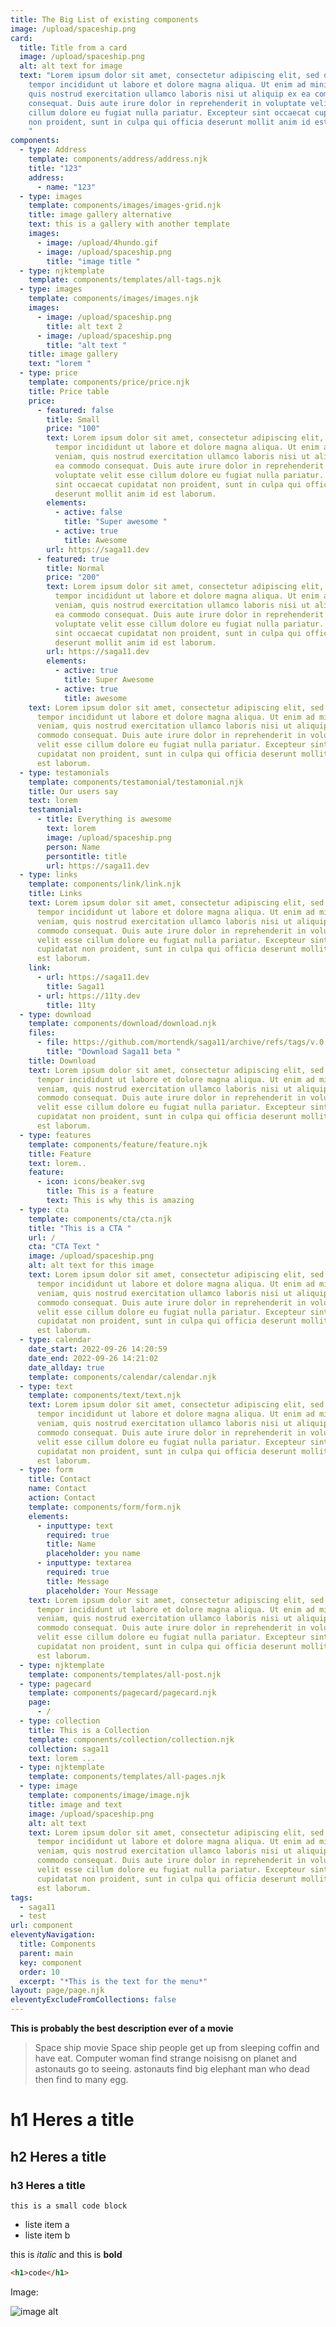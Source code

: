 ```yaml
---
title: The Big List of existing components
image: /upload/spaceship.png
card:
  title: Title from a card
  image: /upload/spaceship.png
  alt: alt text for image
  text: "Lorem ipsum dolor sit amet, consectetur adipiscing elit, sed do eiusmod
    tempor incididunt ut labore et dolore magna aliqua. Ut enim ad minim veniam,
    quis nostrud exercitation ullamco laboris nisi ut aliquip ex ea commodo
    consequat. Duis aute irure dolor in reprehenderit in voluptate velit esse
    cillum dolore eu fugiat nulla pariatur. Excepteur sint occaecat cupidatat
    non proident, sunt in culpa qui officia deserunt mollit anim id est laborum.
    "
components:
  - type: Address
    template: components/address/address.njk
    title: "123"
    address:
      - name: "123"
  - type: images
    template: components/images/images-grid.njk
    title: image gallery alternative
    text: t﻿his is a gallery with another template
    images:
      - image: /upload/4hundo.gif
      - image: /upload/spaceship.png
        title: "image title "
  - type: njktemplate
    template: components/templates/all-tags.njk
  - type: images
    template: components/images/images.njk
    images:
      - image: /upload/spaceship.png
        title: alt text 2
      - image: /upload/spaceship.png
        title: "alt text "
    title: image gallery
    text: "l﻿orem "
  - type: price
    template: components/price/price.njk
    title: Price table
    price:
      - featured: false
        title: Small
        price: "100"
        text: Lorem ipsum dolor sit amet, consectetur adipiscing elit, sed do eiusmod
          tempor incididunt ut labore et dolore magna aliqua. Ut enim ad minim
          veniam, quis nostrud exercitation ullamco laboris nisi ut aliquip ex
          ea commodo consequat. Duis aute irure dolor in reprehenderit in
          voluptate velit esse cillum dolore eu fugiat nulla pariatur. Excepteur
          sint occaecat cupidatat non proident, sunt in culpa qui officia
          deserunt mollit anim id est laborum.
        elements:
          - active: false
            title: "Super awesome "
          - active: true
            title: Awesome
        url: https://saga11.dev
      - featured: true
        title: Normal
        price: "200"
        text: Lorem ipsum dolor sit amet, consectetur adipiscing elit, sed do eiusmod
          tempor incididunt ut labore et dolore magna aliqua. Ut enim ad minim
          veniam, quis nostrud exercitation ullamco laboris nisi ut aliquip ex
          ea commodo consequat. Duis aute irure dolor in reprehenderit in
          voluptate velit esse cillum dolore eu fugiat nulla pariatur. Excepteur
          sint occaecat cupidatat non proident, sunt in culpa qui officia
          deserunt mollit anim id est laborum.
        url: https://saga11.dev
        elements:
          - active: true
            title: Super Awesome
          - active: true
            title: awesome
    text: Lorem ipsum dolor sit amet, consectetur adipiscing elit, sed do eiusmod
      tempor incididunt ut labore et dolore magna aliqua. Ut enim ad minim
      veniam, quis nostrud exercitation ullamco laboris nisi ut aliquip ex ea
      commodo consequat. Duis aute irure dolor in reprehenderit in voluptate
      velit esse cillum dolore eu fugiat nulla pariatur. Excepteur sint occaecat
      cupidatat non proident, sunt in culpa qui officia deserunt mollit anim id
      est laborum.
  - type: testamonials
    template: components/testamonial/testamonial.njk
    title: Our users say
    text: l﻿orem
    testamonial:
      - title: Everything is awesome
        text: l﻿orem
        image: /upload/spaceship.png
        person: Name
        persontitle: title
        url: https://saga11.dev
  - type: links
    template: components/link/link.njk
    title: Links
    text: Lorem ipsum dolor sit amet, consectetur adipiscing elit, sed do eiusmod
      tempor incididunt ut labore et dolore magna aliqua. Ut enim ad minim
      veniam, quis nostrud exercitation ullamco laboris nisi ut aliquip ex ea
      commodo consequat. Duis aute irure dolor in reprehenderit in voluptate
      velit esse cillum dolore eu fugiat nulla pariatur. Excepteur sint occaecat
      cupidatat non proident, sunt in culpa qui officia deserunt mollit anim id
      est laborum.
    link:
      - url: https://saga11.dev
        title: Saga11
      - url: https://11ty.dev
        title: 11ty
  - type: download
    template: components/download/download.njk
    files:
      - file: https://github.com/mortendk/saga11/archive/refs/tags/v.0.2.2-beta.zip
        title: "Download Saga11 beta "
    title: Download
    text: Lorem ipsum dolor sit amet, consectetur adipiscing elit, sed do eiusmod
      tempor incididunt ut labore et dolore magna aliqua. Ut enim ad minim
      veniam, quis nostrud exercitation ullamco laboris nisi ut aliquip ex ea
      commodo consequat. Duis aute irure dolor in reprehenderit in voluptate
      velit esse cillum dolore eu fugiat nulla pariatur. Excepteur sint occaecat
      cupidatat non proident, sunt in culpa qui officia deserunt mollit anim id
      est laborum.
  - type: features
    template: components/feature/feature.njk
    title: Feature
    text: l﻿orem..
    feature:
      - icon: icons/beaker.svg
        title: This is a feature
        text: T﻿his is why this is amazing
  - type: cta
    template: components/cta/cta.njk
    title: "This is a CTA "
    url: /
    cta: "CTA Text "
    image: /upload/spaceship.png
    alt: alt text for this image
    text: Lorem ipsum dolor sit amet, consectetur adipiscing elit, sed do eiusmod
      tempor incididunt ut labore et dolore magna aliqua. Ut enim ad minim
      veniam, quis nostrud exercitation ullamco laboris nisi ut aliquip ex ea
      commodo consequat. Duis aute irure dolor in reprehenderit in voluptate
      velit esse cillum dolore eu fugiat nulla pariatur. Excepteur sint occaecat
      cupidatat non proident, sunt in culpa qui officia deserunt mollit anim id
      est laborum.
  - type: calendar
    date_start: 2022-09-26 14:20:59
    date_end: 2022-09-26 14:21:02
    date_allday: true
    template: components/calendar/calendar.njk
  - type: text
    template: components/text/text.njk
    text: Lorem ipsum dolor sit amet, consectetur adipiscing elit, sed do eiusmod
      tempor incididunt ut labore et dolore magna aliqua. Ut enim ad minim
      veniam, quis nostrud exercitation ullamco laboris nisi ut aliquip ex ea
      commodo consequat. Duis aute irure dolor in reprehenderit in voluptate
      velit esse cillum dolore eu fugiat nulla pariatur. Excepteur sint occaecat
      cupidatat non proident, sunt in culpa qui officia deserunt mollit anim id
      est laborum.
  - type: form
    title: Contact
    name: Contact
    action: Contact
    template: components/form/form.njk
    elements:
      - inputtype: text
        required: true
        title: Name
        placeholder: you name
      - inputtype: textarea
        required: true
        title: Message
        placeholder: Your Message
    text: Lorem ipsum dolor sit amet, consectetur adipiscing elit, sed do eiusmod
      tempor incididunt ut labore et dolore magna aliqua. Ut enim ad minim
      veniam, quis nostrud exercitation ullamco laboris nisi ut aliquip ex ea
      commodo consequat. Duis aute irure dolor in reprehenderit in voluptate
      velit esse cillum dolore eu fugiat nulla pariatur. Excepteur sint occaecat
      cupidatat non proident, sunt in culpa qui officia deserunt mollit anim id
      est laborum.
  - type: njktemplate
    template: components/templates/all-post.njk
  - type: pagecard
    template: components/pagecard/pagecard.njk
    page:
      - /
  - type: collection
    title: This is a Collection
    template: components/collection/collection.njk
    collection: saga11
    text: l﻿orem ...
  - type: njktemplate
    template: components/templates/all-pages.njk
  - type: image
    template: components/image/image.njk
    title: image and text
    image: /upload/spaceship.png
    alt: alt text
    text: Lorem ipsum dolor sit amet, consectetur adipiscing elit, sed do eiusmod
      tempor incididunt ut labore et dolore magna aliqua. Ut enim ad minim
      veniam, quis nostrud exercitation ullamco laboris nisi ut aliquip ex ea
      commodo consequat. Duis aute irure dolor in reprehenderit in voluptate
      velit esse cillum dolore eu fugiat nulla pariatur. Excepteur sint occaecat
      cupidatat non proident, sunt in culpa qui officia deserunt mollit anim id
      est laborum.
tags:
  - saga11
  - test
url: component
eleventyNavigation:
  title: Components
  parent: main
  key: component
  order: 10
  excerpt: "*This is the text for the menu*"
layout: page/page.njk
eleventyExcludeFromCollections: false
---
```


**This is probably the best description ever of a movie**

> Space ship movie
> Space ship people get up from sleeping coffin and have eat.
> Computer woman find strange noisisng on planet and astonauts go to seeing. astonauts find big elephant man who dead then find to many egg.

# h1 H﻿eres a title

## h2 H﻿eres a title

### h3 H﻿eres a title

`this is a small code block`

- l﻿iste item a
- l﻿iste item b

t﻿his is _italic_ and this is **bold**

```html
<h1>code</h1>
```

Image:

![image alt ](/upload/spaceship.png "This is the title for an image")
